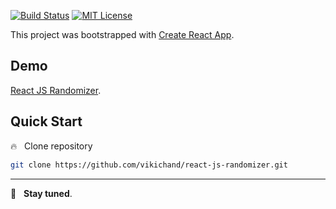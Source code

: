 [![Build Status](https://travis-ci.com/vikichand/react-js-randomizer.svg?branch=master)](https://travis-ci.com/vikichand/react-js-randomizer)
[![MIT License](https://img.shields.io/github/license/vikichand/react-js-randomizer.svg)](https://github.com/vikichand/react-js-randomizer/blob/master/LICENSE)

This project was bootstrapped with [Create React App](https://github.com/facebook/create-react-app).

## Demo

[React JS Randomizer](https://vikichand.github.io/react-js-randomizer/).

## Quick Start

:fire: &nbsp; Clone repository

```sh
git clone https://github.com/vikichand/react-js-randomizer.git
```

<hr>

:rocket: &nbsp; **Stay tuned**.
